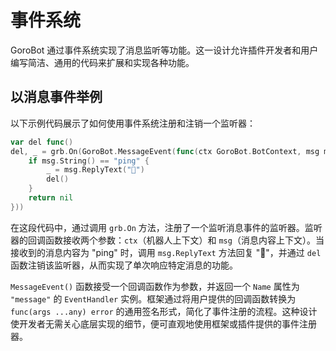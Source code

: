 # 事件系统

GoroBot 通过事件系统实现了消息监听等功能。这一设计允许插件开发者和用户编写简洁、通用的代码来扩展和实现各种功能。

## 以消息事件举例
以下示例代码展示了如何使用事件系统注册和注销一个监听器：
```go
var del func()
del, _ = grb.On(GoroBot.MessageEvent(func(ctx GoroBot.BotContext, msg message.Context) error {
	if msg.String() == "ping" {
		_ = msg.ReplyText("🏓")
		del()
	}
	return nil
}))
```

在这段代码中，通过调用 `grb.On` 方法，注册了一个监听消息事件的监听器。监听器的回调函数接收两个参数：`ctx`（机器人上下文）和 `msg`（消息内容上下文）。当接收到的消息内容为 "ping" 时，调用 `msg.ReplyText` 方法回复 "🏓"，并通过 `del` 函数注销该监听器，从而实现了单次响应特定消息的功能。

`MessageEvent()` 函数接受一个回调函数作为参数，并返回一个 `Name` 属性为 `"message"` 的 `EventHandler` 实例。框架通过将用户提供的回调函数转换为 `func(args ...any) error` 的通用签名形式，简化了事件注册的流程。这种设计使开发者无需关心底层实现的细节，便可直观地使用框架或插件提供的事件注册器。

